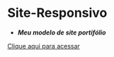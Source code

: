 # Site-Responsivo

- _**Meu modelo de site portifólio**_

[Clique aqui para acessar](https://jesherdevsk8.github.io/Site-Responsivo/)
